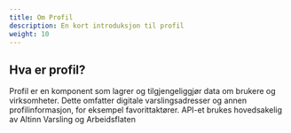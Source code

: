 ```yaml
---
title: Om Profil
description: En kort introduksjon til profil
weight: 10
---
```


## Hva er profil?
Profil er en komponent som lagrer og tilgjengeliggjør data om brukere og virksomheter.
Dette omfatter digitale varslingsadresser og annen profilinformasjon, for eksempel favorittaktører. 
API-et brukes hovedsakelig av Altinn Varsling og Arbeidsflaten